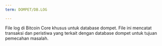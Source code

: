 ```yaml
---
term: DOMPET/DB.LOG

---
```

File log di Bitcoin Core khusus untuk database dompet. File ini mencatat transaksi dan peristiwa yang terkait dengan database dompet untuk tujuan pemecahan masalah.